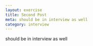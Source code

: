 ```yaml
---
layout: exercise
title: Second Post
meta: should be in interview as well
category: interview
---
```



should be in interview as well
